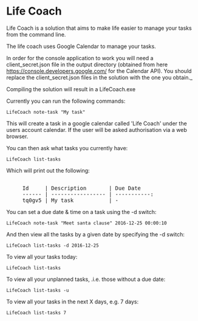 # Life Coach

Life Coach is a solution that aims to make life easier to manage your tasks from the command line.

The life coach uses Google Calendar to manage your tasks.

In order for the console application to work you will need a client_secret.json file in the output directory (obtained from here https://console.developers.google.com/ for the Calendar API). You should replace the client_secret.json files
in the solution with the one you obtain._

Compiling the solution will result in a LifeCoach.exe

Currently you can run the following commands:

	LifeCoach note-task "My task"

This will create a task in a google calendar called 'Life Coach' under the users account calendar. If the user will be asked authorisation via a web browser.

You can then ask what tasks you currently have:

	LifeCoach list-tasks

Which will print out the following:
<pre>    
     Id     | Description       | Due Date
     ------ | ----------------- | -----------:     
     tq0gv5 | My task           | -
</pre>

You can set a due date & time on a task using the -d switch:

	LifeCoach note-task "Meet santa clause" 2016-12-25 00:00:10

And then view all the tasks by a given date by specifying the -d switch:

    LifeCoach list-tasks -d 2016-12-25

To view all your tasks today:

    LifeCoach list-tasks

To view all your unplanned tasks, .i.e. those without a due date:

    LifeCoach list-tasks -u

To view all your tasks in the next X days, e.g. 7 days:

    LifeCoach list-tasks 7